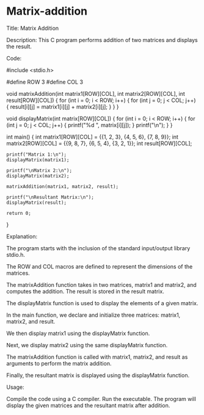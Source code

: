 # Matrix-addition
Title: Matrix Addition

Description: This C program performs addition of two matrices and displays the result.

Code:

#include <stdio.h>

#define ROW 3
#define COL 3

void matrixAddition(int matrix1[ROW][COL], int matrix2[ROW][COL], int result[ROW][COL]) {
    for (int i = 0; i < ROW; i++) {
        for (int j = 0; j < COL; j++) {
            result[i][j] = matrix1[i][j] + matrix2[i][j];
        }
    }
}

void displayMatrix(int matrix[ROW][COL]) {
    for (int i = 0; i < ROW; i++) {
        for (int j = 0; j < COL; j++) {
            printf("%d ", matrix[i][j]);
        }
        printf("\n");
    }
}

int main() {
    int matrix1[ROW][COL] = {{1, 2, 3}, {4, 5, 6}, {7, 8, 9}};
    int matrix2[ROW][COL] = {{9, 8, 7}, {6, 5, 4}, {3, 2, 1}};
    int result[ROW][COL];

    printf("Matrix 1:\n");
    displayMatrix(matrix1);

    printf("\nMatrix 2:\n");
    displayMatrix(matrix2);

    matrixAddition(matrix1, matrix2, result);

    printf("\nResultant Matrix:\n");
    displayMatrix(result);

    return 0;
}

Explanation:

The program starts with the inclusion of the standard input/output library stdio.h.

The ROW and COL macros are defined to represent the dimensions of the matrices.

The matrixAddition function takes in two matrices, matrix1 and matrix2, and computes the addition. The result is stored in the result matrix.

The displayMatrix function is used to display the elements of a given matrix.

In the main function, we declare and initialize three matrices: matrix1, matrix2, and result.

We then display matrix1 using the displayMatrix function.

Next, we display matrix2 using the same displayMatrix function.

The matrixAddition function is called with matrix1, matrix2, and result as arguments to perform the matrix addition.

Finally, the resultant matrix is displayed using the displayMatrix function.

Usage:

Compile the code using a C compiler.
Run the executable.
The program will display the given matrices and the resultant matrix after addition.
